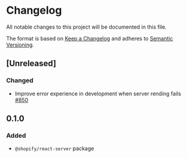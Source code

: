 # Changelog

All notable changes to this project will be documented in this file.

The format is based on [Keep a Changelog](http://keepachangelog.com/en/1.0.0/)
and adheres to [Semantic Versioning](http://semver.org/spec/v2.0.0.html).

## [Unreleased]

### Changed

- Improve error experience in development when server rending fails [#850](https://github.com/Shopify/quilt/pull/850)

## 0.1.0

### Added

- `@shopify/react-server` package
